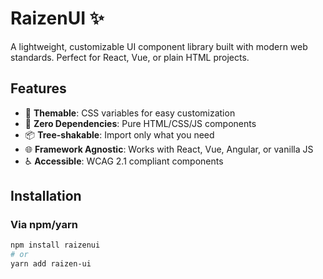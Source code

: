 # RaizenUI ✨

A lightweight, customizable UI component library built with modern web standards. Perfect for React, Vue, or plain HTML projects.



## Features

- 🎨 **Themable**: CSS variables for easy customization
- 🚀 **Zero Dependencies**: Pure HTML/CSS/JS components
- 📦 **Tree-shakable**: Import only what you need
- 🌐 **Framework Agnostic**: Works with React, Vue, Angular, or vanilla JS
- ♿ **Accessible**: WCAG 2.1 compliant components

## Installation
 
### Via npm/yarn
```bash 
npm install raizenui
# or
yarn add raizen-ui
